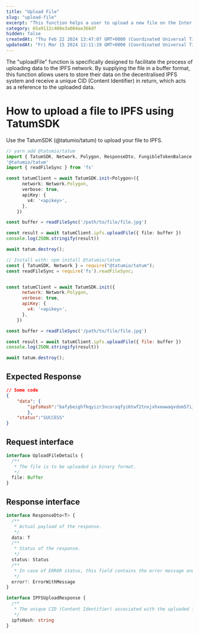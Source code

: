 ```yaml
---
title: "Upload File"
slug: "upload-file"
excerpt: "This function helps a user to upload a new file on the Inter Planetary File Storage"
category: 65a9112c408e3a004ae366df
hidden: false
createdAt: "Thu Feb 22 2024 13:47:07 GMT+0000 (Coordinated Universal Time)"
updatedAt: "Fri Mar 15 2024 12:11:19 GMT+0000 (Coordinated Universal Time)"
---
```

The "uploadFile" function is specifically designed to facilitate the process of uploading data to the IPFS network. By supplying the file in a buffer format, this function allows users to store their data on the decentralised IPFS system and receive a unique CID (Content Identifier) in return, which acts as a reference to the uploaded data.

# How to upload a file to IPFS using TatumSDK

Use the TatumSDK (@tatumio/tatum) to upload your file to IPFS.

```typescript
// yarn add @tatumio/tatum
import { TatumSDK, Network, Polygon, ResponseDto, FungibleTokenBalance } from 
'@tatumio/tatum'
import { readFileSync } from 'fs'

const tatumClient = await TatumSDK.init<Polygon>({
      network: Network.Polygon,
      verbose: true,
      apiKey: {
        v4: '<apikey>',
      },
    })

const buffer = readFileSync('/path/to/file/file.jpg')

const result = await tatumClient.ipfs.uploadFile({ file: buffer })
console.log(JSON.stringify(result))

await tatum.destroy();
```
```javascript
// Install with: npm install @tatumio/tatum
const { TatumSDK, Network } = require("@tatumio/tatum");
const readFileSync = require('fs').readFileSync;


const tatumClient = await TatumSDK.init({
      network: Network.Polygon,
      verbose: true,
      apiKey: {
        v4: '<apikey>',
      },
    })

const buffer = readFileSync('/path/to/file/file.jpg')

const result = await tatumClient.ipfs.uploadFile({ file: buffer })
console.log(JSON.stringify(result))

await tatum.destroy();
```

## Expected Response

```json
// Some code
{
    "data": {
        "ipfsHash":"bafybeighfkqyizr3ncoraqfyi6twf2tnxjxhxewwaqvdom57ijiudh5w7y"
        },
    "status":"SUCCESS"
}
```

## Request interface

```typescript
interface UploadFileDetails {
  /**
   * The file is to be uploaded in binary format.
   */
  file: Buffer
}
```

## Response interface

```typescript
interface ResponseDto<T> {
  /**
   * Actual payload of the response.
   */
  data: T
  /**
   * Status of the response.
   */
  status: Status
  /**
   * In case of ERROR status, this field contains the error message and detailed description.
   */
  error?: ErrorWithMessage
}

interface IPFSUploadResponse {
  /**
   * The unique CID (Content Identifier) associated with the uploaded file.
   */
  ipfsHash: string
}
```
